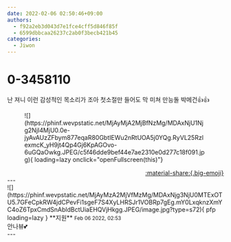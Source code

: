 ```yaml
---
date: 2022-02-06 02:50:46+09:00
authors:
  - f92a2eb3d043d7e1fce4cff5d846f85f
  - 6599dbbcaa26237c2ab0f3becb421b45
categories:
  - Jiwon
---
```


# 0-3458110

<div class="post-container" markdown="1">
<div class="content-container md-sidebar__scrollwrap" markdown="1">

난 져니 이런 감성적인 목소리가 조아 첫소절만 들어도 막 미쳐 만능돌 박메건👍👍
<figure markdown="1">
![](https://phinf.wevpstatic.net/MjAyMjA2MjBfNzMg/MDAxNjU1Njg2NjI4MjU0.0e-jyAvAUzZFbym877eqaR80GbtIEWu2nRtUOA5j0YQg.RyVL25RzlexmcK_yH9jt4Qp4Gj6KpAGOvo-6uGQaOwkg.JPEG/c5f46dde9bef44e7ae2310e0d277c18f091.jpg){ loading=lazy onclick="openFullscreen(this)"}
</figure>


</div>
</div>

<div style="text-align: right;" markdown="1">
<a href="https://weverse.io/fromis9/fanpost/0-3458110" style="text-align: right;">:material-share:{.big-emoji}</a>
</div>
---

<div class="comments-container md-sidebar__scrollwrap" markdown="1">
<div class="comment" markdown="1">
<div class='id-container' markdown="1">
![](https://phinf.wevpstatic.net/MjAyMzA2MjVfMzMg/MDAxNjg3NjU0MTExOTU5.7GFeCpkRW4jdCPevFi1sgeF7S4XyLHRSJr1VOBRp7gEg.mY0LxqknzXmYC4oZ6TpxCmdSnAbldBctUiaEHQVjHkgg.JPEG/image.jpg?type=s72){ pfp loading=lazy }
**<span class="artist">지원</span>** <small>Feb 06 2022, 02:53</small><br>
</div>
<div class='comment-body' markdown="1">
안나뷰💕
</div>
</div>
</div>
---
